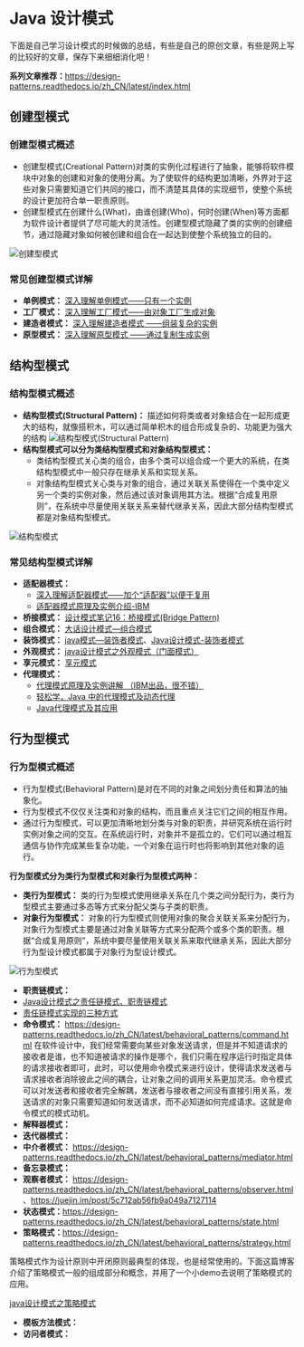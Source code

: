 # Java 设计模式

下面是自己学习设计模式的时候做的总结，有些是自己的原创文章，有些是网上写的比较好的文章，保存下来细细消化吧！

**系列文章推荐：**<https://design-patterns.readthedocs.io/zh_CN/latest/index.html>

## 创建型模式

### 创建型模式概述

- 创建型模式(Creational Pattern)对类的实例化过程进行了抽象，能够将软件模块中对象的创建和对象的使用分离。为了使软件的结构更加清晰，外界对于这些对象只需要知道它们共同的接口，而不清楚其具体的实现细节，使整个系统的设计更加符合单一职责原则。
- 创建型模式在创建什么(What)，由谁创建(Who)，何时创建(When)等方面都为软件设计者提供了尽可能大的灵活性。创建型模式隐藏了类的实例的创建细节，通过隐藏对象如何被创建和组合在一起达到使整个系统独立的目的。 

![创建型模式](https://user-gold-cdn.xitu.io/2018/6/16/1640641afcb7559b?w=491&h=241&f=png&s=51443)

### 常见创建型模式详解

- **单例模式：** [深入理解单例模式——只有一个实例](https://blog.csdn.net/goodlixueyong/article/details/51935526)
- **工厂模式：** [深入理解工厂模式——由对象工厂生成对象](https://blog.csdn.net/qq_34337272/article/details/80472071)
- **建造者模式：** [深入理解建造者模式 ——组装复杂的实例](http://blog.csdn.net/qq_34337272/article/details/80540059)
- **原型模式：** [深入理解原型模式 ——通过复制生成实例](https://blog.csdn.net/qq_40709468/article/details/82316418)

## 结构型模式

### 结构型模式概述

- **结构型模式(Structural Pattern)：** 描述如何将类或者对象结合在一起形成更大的结构，就像搭积木，可以通过简单积木的组合形成复杂的、功能更为强大的结构
![结构型模式(Structural Pattern)](https://user-gold-cdn.xitu.io/2018/6/16/164064d6b3c205e3?w=719&h=233&f=png&s=270293)
- **结构型模式可以分为类结构型模式和对象结构型模式：**  
   - 类结构型模式关心类的组合，由多个类可以组合成一个更大的系统，在类结构型模式中一般只存在继承关系和实现关系。
   - 对象结构型模式关心类与对象的组合，通过关联关系使得在一个类中定义另一个类的实例对象，然后通过该对象调用其方法。根据“合成复用原则”，在系统中尽量使用关联关系来替代继承关系，因此大部分结构型模式都是对象结构型模式。

![结构型模式](https://user-gold-cdn.xitu.io/2018/6/16/1640655459d766d2?w=378&h=266&f=png&s=59652)

### 常见结构型模式详解

- **适配器模式：**
  -  [深入理解适配器模式——加个“适配器”以便于复用](https://www.cnblogs.com/V1haoge/p/6479118.html)
  - [适配器模式原理及实例介绍-IBM](https://www.ibm.com/developerworks/cn/java/j-lo-adapter-pattern/index.html)
- **桥接模式：** [设计模式笔记16：桥接模式(Bridge Pattern)](https://blog.csdn.net/yangzl2008/article/details/7670996)
- **组合模式：** [大话设计模式—组合模式](https://blog.csdn.net/lmb55/article/details/51039781)
- **装饰模式：** [java模式—装饰者模式](https://www.cnblogs.com/chenxing818/p/4705919.html)、[Java设计模式-装饰者模式](https://blog.csdn.net/cauchyweierstrass/article/details/48240147)
- **外观模式：** [java设计模式之外观模式（门面模式）](https://www.cnblogs.com/lthIU/p/5860607.html)
- **享元模式：** [享元模式](http://www.jasongj.com/design_pattern/flyweight/)
- **代理模式：**
  - [代理模式原理及实例讲解 （IBM出品，很不错）](https://www.ibm.com/developerworks/cn/java/j-lo-proxy-pattern/index.html)
  - [轻松学，Java 中的代理模式及动态代理](https://blog.csdn.net/briblue/article/details/73928350)
  - [Java代理模式及其应用](https://blog.csdn.net/justloveyou_/article/details/74203025)


## 行为型模式

### 行为型模式概述

- 行为型模式(Behavioral Pattern)是对在不同的对象之间划分责任和算法的抽象化。
- 行为型模式不仅仅关注类和对象的结构，而且重点关注它们之间的相互作用。
- 通过行为型模式，可以更加清晰地划分类与对象的职责，并研究系统在运行时实例对象之间的交互。在系统运行时，对象并不是孤立的，它们可以通过相互通信与协作完成某些复杂功能，一个对象在运行时也将影响到其他对象的运行。 

**行为型模式分为类行为型模式和对象行为型模式两种：**

- **类行为型模式：** 类的行为型模式使用继承关系在几个类之间分配行为，类行为型模式主要通过多态等方式来分配父类与子类的职责。
- **对象行为型模式：** 对象的行为型模式则使用对象的聚合关联关系来分配行为，对象行为型模式主要是通过对象关联等方式来分配两个或多个类的职责。根据“合成复用原则”，系统中要尽量使用关联关系来取代继承关系，因此大部分行为型设计模式都属于对象行为型设计模式。

![行为型模式](https://user-gold-cdn.xitu.io/2018/6/28/164467dd92c6172c?w=453&h=269&f=png&s=63270)

- **职责链模式：**
- [Java设计模式之责任链模式、职责链模式](https://blog.csdn.net/jason0539/article/details/45091639)
- [责任链模式实现的三种方式](https://www.cnblogs.com/lizo/p/7503862.html)
- **命令模式：** <https://design-patterns.readthedocs.io/zh_CN/latest/behavioral_patterns/command.html> 在软件设计中，我们经常需要向某些对象发送请求，但是并不知道请求的接收者是谁，也不知道被请求的操作是哪个，我们只需在程序运行时指定具体的请求接收者即可，此时，可以使用命令模式来进行设计，使得请求发送者与请求接收者消除彼此之间的耦合，让对象之间的调用关系更加灵活。命令模式可以对发送者和接收者完全解耦，发送者与接收者之间没有直接引用关系，发送请求的对象只需要知道如何发送请求，而不必知道如何完成请求。这就是命令模式的模式动机。
- **解释器模式：**
- **迭代器模式：**
- **中介者模式：** <https://design-patterns.readthedocs.io/zh_CN/latest/behavioral_patterns/mediator.html>
- **备忘录模式：**
- **观察者模式：** <https://design-patterns.readthedocs.io/zh_CN/latest/behavioral_patterns/observer.html>、<https://juejin.im/post/5c712ab56fb9a049a7127114>
- **状态模式：**<https://design-patterns.readthedocs.io/zh_CN/latest/behavioral_patterns/state.html>
- **策略模式：**<https://design-patterns.readthedocs.io/zh_CN/latest/behavioral_patterns/strategy.html>

策略模式作为设计原则中开闭原则最典型的体现，也是经常使用的。下面这篇博客介绍了策略模式一般的组成部分和概念，并用了一个小demo去说明了策略模式的应用。

[java设计模式之策略模式](https://blog.csdn.net/zlj1217/article/details/81230077)

- **模板方法模式：**
- **访问者模式：**

